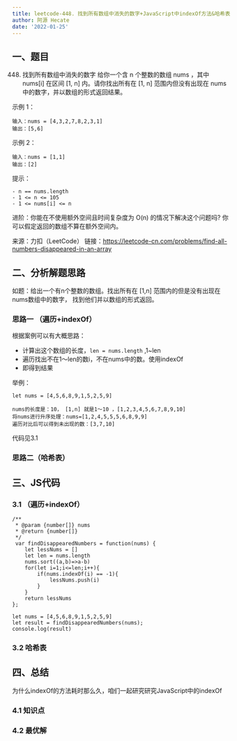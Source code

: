 ```yaml
---
title: leetcode-448. 找到所有数组中消失的数字+JavaScript中indexOf方法&哈希表
author: 阿源 Hecate
date: '2022-01-25'
---
```


## 一、题目

448. 找到所有数组中消失的数字
给你一个含 n 个整数的数组 nums ，其中 nums[i] 在区间 [1, n] 内。请你找出所有在 [1, n] 范围内但没有出现在 nums 中的数字，并以数组的形式返回结果。    


示例 1：

```
输入：nums = [4,3,2,7,8,2,3,1]
输出：[5,6]
```

示例 2：

```
输入：nums = [1,1]
输出：[2]
```


提示：
```
- n == nums.length
- 1 <= n <= 105
- 1 <= nums[i] <= n
```

进阶：你能在不使用额外空间且时间复杂度为 O(n) 的情况下解决这个问题吗? 你可以假定返回的数组不算在额外空间内。

来源：力扣（LeetCode）
链接：https://leetcode-cn.com/problems/find-all-numbers-disappeared-in-an-array

## 二、分析解题思路
如题：给出一个有n个整数的数组。找出所有在 [1,n] 范围内的但是没有出现在nums数组中的数字， 找到他们并以数组的形式返回。

### 思路一 （遍历+indexOf）

根据案例可以有大概思路：
- 计算出这个数组的长度，`len = nums.length` ,1~len
- 遍历找出不在1～len的数i，不在nums中的数。使用indexOf
- 即得到结果

举例：
```
let nums = [4,5,6,8,9,1,5,2,5,9]
 
nums的长度是：10， [1,n] 就是1～10 ，[1,2,3,4,5,6,7,8,9,10]
将nums进行升序处理：nums=[1,2,4,5,5,5,6,8,9,9]
遍历对比后可以得到未出现的数：[3,7,10]
```

代码见3.1

### 思路二（哈希表）

## 三、JS代码

### 3.1 （遍历+indexOf）
```
/**
 * @param {number[]} nums
 * @return {number[]}
 */
 var findDisappearedNumbers = function(nums) {
    let lessNums = []
    let len = nums.length
    nums.sort((a,b)=>a-b)
    for(let i=1;i<=len;i++){
        if(nums.indexOf(i) == -1){
            lessNums.push(i)
        }
    }
    return lessNums
};

let nums = [4,5,6,8,9,1,5,2,5,9]
let result = findDisappearedNumbers(nums);
console.log(result)
```

### 3.2 哈希表
## 四、总结
为什么indexOf的方法耗时那么久，咱们一起研究研究JavaScript中的indexOf
### 4.1 知识点

### 4.2 最优解
